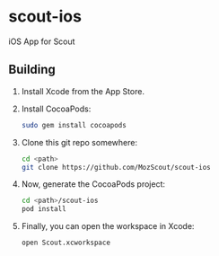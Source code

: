 # scout-ios

iOS App for Scout

## Building

1. Install Xcode from the App Store.

2. Install CocoaPods:

    ```bash
    sudo gem install cocoapods
    ```

3. Clone this git repo somewhere:

    ```bash
    cd <path>
    git clone https://github.com/MozScout/scout-ios
    ```

4. Now, generate the CocoaPods project:

    ```bash
    cd <path>/scout-ios
    pod install
    ```

5. Finally, you can open the workspace in Xcode:

    ```bash
    open Scout.xcworkspace
    ```
